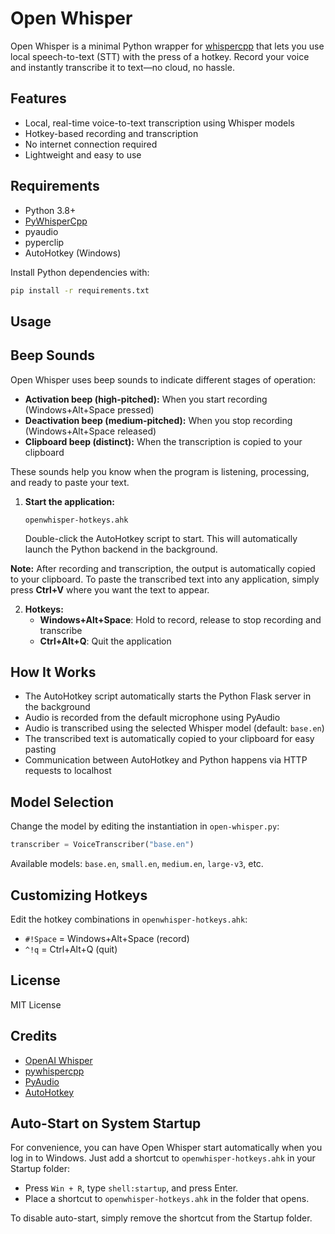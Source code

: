 # Open Whisper

Open Whisper is a minimal Python wrapper for [whispercpp](https://github.com/aarnphm/pywhispercpp) that lets you use local speech-to-text (STT) with the press of a hotkey. Record your voice and instantly transcribe it to text—no cloud, no hassle.

## Features
- Local, real-time voice-to-text transcription using Whisper models
- Hotkey-based recording and transcription
- No internet connection required
- Lightweight and easy to use

## Requirements
- Python 3.8+
- [PyWhisperCpp](https://github.com/aarnphm/pywhispercpp)
- pyaudio
- pyperclip
- AutoHotkey (Windows)

Install Python dependencies with:
```bash
pip install -r requirements.txt
```

## Usage
## Beep Sounds

Open Whisper uses beep sounds to indicate different stages of operation:

- **Activation beep (high-pitched):** When you start recording (Windows+Alt+Space pressed)
- **Deactivation beep (medium-pitched):** When you stop recording (Windows+Alt+Space released)
- **Clipboard beep (distinct):** When the transcription is copied to your clipboard

These sounds help you know when the program is listening, processing, and ready to paste your text.
1. **Start the application:**
   ```
   openwhisper-hotkeys.ahk
   ```
   Double-click the AutoHotkey script to start. This will automatically launch the Python backend in the background.


**Note:** After recording and transcription, the output is automatically copied to your clipboard. To paste the transcribed text into any application, simply press **Ctrl+V** where you want the text to appear.

2. **Hotkeys:**
   - **Windows+Alt+Space**: Hold to record, release to stop recording and transcribe
   - **Ctrl+Alt+Q**: Quit the application

## How It Works
- The AutoHotkey script automatically starts the Python Flask server in the background
- Audio is recorded from the default microphone using PyAudio
- Audio is transcribed using the selected Whisper model (default: `base.en`)
- The transcribed text is automatically copied to your clipboard for easy pasting
- Communication between AutoHotkey and Python happens via HTTP requests to localhost

## Model Selection
Change the model by editing the instantiation in `open-whisper.py`:
```python
transcriber = VoiceTranscriber("base.en")
```
Available models: `base.en`, `small.en`, `medium.en`, `large-v3`, etc.

## Customizing Hotkeys
Edit the hotkey combinations in `openwhisper-hotkeys.ahk`:
- `#!Space` = Windows+Alt+Space (record)
- `^!q` = Ctrl+Alt+Q (quit)

## License
MIT License

## Credits
- [OpenAI Whisper](https://github.com/openai/whisper)
- [pywhispercpp](https://github.com/aarnphm/pywhispercpp)
- [PyAudio](https://people.csail.mit.edu/hubert/pyaudio/)
- [AutoHotkey](https://www.autohotkey.com/)

## Auto-Start on System Startup

For convenience, you can have Open Whisper start automatically when you log in to Windows. Just add a shortcut to `openwhisper-hotkeys.ahk` in your Startup folder:

- Press `Win + R`, type `shell:startup`, and press Enter.
- Place a shortcut to `openwhisper-hotkeys.ahk` in the folder that opens.

To disable auto-start, simply remove the shortcut from the Startup folder.
